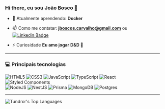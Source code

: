 ### Hi there, eu sou João Bosco 👋
- 🌱 Atualmente aprendendo: **Docker**
  
- 📫 Como me contatar: **jboscos.carvalho@gmail.com** ou
[![Linkedin Badge](https://img.shields.io/badge/-LinkedIn-blue?style=flat&logo=Linkedin&logoColor=white&link=https://www.linkedin.com/in/joaoboscoc/)](https://www.linkedin.com/in/joaoboscoc/)

- ⚡ Curiosidade **Eu amo jogar D&D 🎲**

---

### 💻 Principais tecnologias
![HTML5](https://img.shields.io/badge/html5-%23E34F26.svg?style=flat&logo=html5&logoColor=white)
![CSS3](https://img.shields.io/badge/css3-%231572B6.svg?style=flat&logo=css3&logoColor=white)
![JavaScript](https://img.shields.io/badge/javascript-%23323330.svg?style=flat&logo=javascript&logoColor=%23F7DF1E)
![TypeScript](https://img.shields.io/badge/typescript-%23007ACC.svg?style=flat&logo=typescript&logoColor=white) 
![React](https://img.shields.io/badge/react-%2320232a.svg?style=flat&logo=react&logoColor=%2361DAFB) 
![Styled Components](https://img.shields.io/badge/styled--components-DB7093?style=flat&logo=styled-components&logoColor=white) 
<br />
![NodeJS](https://img.shields.io/badge/node.js-6DA55F?style=flat&logo=node.js&logoColor=white)
![NestJS](https://img.shields.io/badge/nestjs-%23E0234E.svg?style=flat&logo=nestjs&logoColor=white)
![Prisma](https://img.shields.io/badge/Prisma-3982CE?style=flat&logo=Prisma&logoColor=white)
![MongoDB](https://img.shields.io/badge/MongoDB-%234ea94b.svg?style=flat&logo=mongodb&logoColor=white) 
![Postgres](https://img.shields.io/badge/postgres-%23316192.svg?style=flat&logo=postgresql&logoColor=white)
<br />

---

![Tundror's Top Languages](https://github-readme-stats.vercel.app/api/top-langs/?username=Tundror&theme=vue-dark&show_icons=true&hide_border=true&layout=compact)

